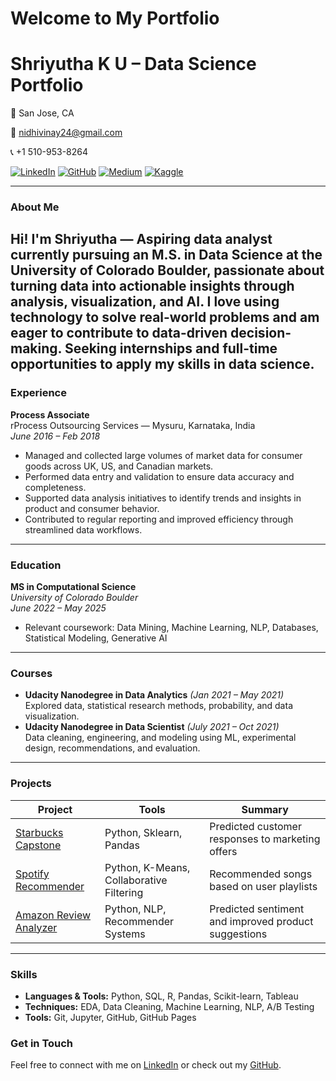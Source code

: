 # Welcome to My Portfolio


# Shriyutha K U – Data Science Portfolio

📍 San Jose, CA  

📧 nidhivinay24@gmail.com 

📞 +1 510-953-8264  


[![LinkedIn](https://img.shields.io/badge/LinkedIn-blue?logo=linkedin&logoColor=white)](https://www.linkedin.com/in/shriyutha-k-u-97b701186/)
[![GitHub](https://img.shields.io/badge/GitHub-black?logo=github&logoColor=white)](https://github.com/shriyutha)
[![Medium](https://img.shields.io/badge/medium-green?logo=medium&logoColor=white)](https://medium.com/me/stories/public)
[![Kaggle](https://img.shields.io/badge/kaggle-pink?logo=kaggle&logoColor=white)](https://www.kaggle.com/work)

---

###  About Me

Hi! I'm Shriyutha — Aspiring data analyst currently pursuing an M.S. in Data Science at the University of Colorado Boulder, passionate about turning data into actionable insights through analysis, visualization, and AI. I love using technology to solve real-world problems and am eager to contribute to data-driven decision-making. Seeking internships and full-time opportunities to apply my skills in data science.
---


###  Experience

**Process Associate**  
rProcess Outsourcing Services — Mysuru, Karnataka, India  
_June 2016 – Feb 2018_
- Managed and collected large volumes of market data for consumer goods across UK, US, and Canadian markets.
- Performed data entry and validation to ensure data accuracy and completeness.
- Supported data analysis initiatives to identify trends and insights in product and consumer behavior.
- Contributed to regular reporting and improved efficiency through streamlined data workflows.

---

### Education

**MS in Computational Science**  
_University of Colorado Boulder_  
_June 2022 – May 2025_
- Relevant coursework: Data Mining, Machine Learning, NLP, Databases, Statistical Modeling, Generative AI

---

###  Courses

- **Udacity Nanodegree in Data Analytics** _(Jan 2021 – May 2021)_  
  Explored data, statistical research methods, probability, and data visualization.
- **Udacity Nanodegree in Data Scientist** _(July 2021 – Oct 2021)_  
  Data cleaning, engineering, and modeling using ML, experimental design, recommendations, and evaluation.

---

###  Projects

| Project | Tools | Summary |
|--------|-------|---------|
| [Starbucks Capstone](./projects/starbucks.md) | Python, Sklearn, Pandas | Predicted customer responses to marketing offers |
| [Spotify Recommender](./projects/spotify.md) | Python, K-Means, Collaborative Filtering | Recommended songs based on user playlists |
| [Amazon Review Analyzer](./projects/amazon.md) | Python, NLP, Recommender Systems | Predicted sentiment and improved product suggestions |

---

###  Skills

- **Languages & Tools:** Python, SQL, R, Pandas, Scikit-learn, Tableau  
- **Techniques:** EDA, Data Cleaning, Machine Learning, NLP, A/B Testing  
- **Tools:** Git, Jupyter, GitHub, GitHub Pages

###  Get in Touch

Feel free to connect with me on [LinkedIn](https://www.linkedin.com/in/shriyutha-k-u-97b701186/) or check out my [GitHub](https://github.com/shriyutha).
